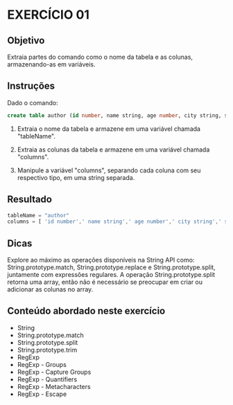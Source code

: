 # EXERCÍCIO 01

## Objetivo


Extraia partes do comando como o nome da tabela e as colunas, armazenando-as em variáveis.


## Instruções


Dado o comando:

```sql
create table author (id number, name string, age number, city string, state string, country string)
```

1. Extraia o nome da tabela e armazene em uma variável chamada "tableName".

2. Extraia as colunas da tabela e armazene em uma variável chamada "columns".

3. Manipule a variável "columns", separando cada coluna com seu respectivo tipo, em uma string separada.


## Resultado

```js
tableName = "author"
columns = [ 'id number',' name string',' age number',' city string',' state string',' country string']
```

## Dicas

Explore ao máximo as operações disponíveis na String API como: String.prototype.match, String.prototype.replace e String.prototype.split, juntamente com expressões regulares. A operação String.prototype.split retorna uma array, então não é necessário se preocupar em criar ou adicionar as colunas no array.


## Conteúdo abordado neste exercício


- String
- String.prototype.match
- String.prototype.split
- String.prototype.trim
- RegExp
- RegExp - Groups
- RegExp - Capture Groups
- RegExp - Quantifiers
- RegExp - Metacharacters
- RegExp - Escape
